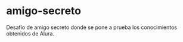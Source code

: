 # amigo-secreto
Desafío de amigo secreto donde se pone a prueba los conocimientos obtenidos de Alura.
